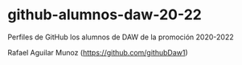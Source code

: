 # github-alumnos-daw-20-22
Perfiles de GitHub los alumnos de DAW de la promoción 2020-2022

Rafael Aguilar Munoz (https://github.com/githubDaw1)

